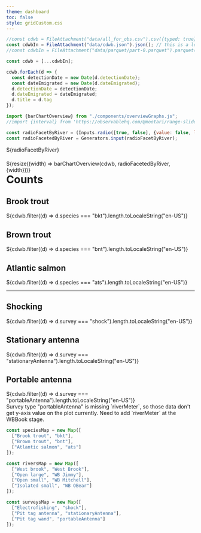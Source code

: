 ```yaml
---
theme: dashboard
toc: false
style: gridCustom.css
---
```


```js
//const cdwb = FileAttachment("data/all_for_obs.csv").csv({typed: true});
const cdwbIn = FileAttachment("data/cdwb.json").json(); // this is a lot faster than the parquet file
//const cdwbIn = FileAttachment("data/parquet/part-0.parquet").parquet();
```


```js
const cdwb = [...cdwbIn];

cdwb.forEach(d => {
  const detectionDate = new Date(d.detectionDate); 
  const dateEmigrated = new Date(d.dateEmigrated); 
  d.detectionDate = detectionDate;
  d.dateEmigrated = dateEmigrated;
  d.title = d.tag
});
```

```js
import {barChartOverview} from "./components/overviewGraphs.js";
//import {interval} from 'https://observablehq.com/@mootari/range-slider';
```

```js
const radioFacetByRiver = (Inputs.radio([true, false], {value: false, label: "Facet by river?"}));
const radioFacetedByRiver = Generators.input(radioFacetByRiver);
```
<!-- Cards with big numbers -->

<div class="wrapper1">
  <div class="card countsGraph">
    <div style="margin-bottom: 20px;">${radioFacetByRiver}</div>
    ${resize((width) => barChartOverview(cdwb, radioFacetedByRiver, {width}))}
  </div>
  <div class="summaryVertical">
    <b style="font-size: 28px;">Counts</b>
    <div class="card">
      <h2>Brook trout</h2>
      <span class="big">${cdwb.filter((d) => d.species === "bkt").length.toLocaleString("en-US")}</span>
    </div>
    <div class="card">
      <h2>Brown trout</h2>
      <span class="big">${cdwb.filter((d) => d.species === "bnt").length.toLocaleString("en-US")}</span>
    </div>
    <div class="card">
      <h2>Atlantic salmon</h2>
      <span class="big">${cdwb.filter((d) => d.species === "ats").length.toLocaleString("en-US")}</span>
    </div>
    <hr>
    <div class="card">
      <h2>Shocking</h2>
      <span class="big">${cdwb.filter((d) => d.survey === "shock").length.toLocaleString("en-US")}</span>
    </div>
      <div class="card">
      <h2>Stationary antenna</h2>
      <span class="big">${cdwb.filter((d) => d.survey === "stationaryAntenna").length.toLocaleString("en-US")}</span>
    </div>
      <div class="card">
      <h2>Portable antenna</h2>
      <span class="big">${cdwb.filter((d) => d.survey === "portableAntenna").length.toLocaleString("en-US")}</span>
    </div>
  </div>
</div>

<div class = "small note">
  Survey type "portableAntenna" is missing `riverMeter`, so those data don't get y-axis value on the plot currently. Need to add `riverMeter` at the WBBook stage.
</div>

```js
const speciesMap = new Map([
  ["Brook trout", "bkt"],
  ["Brown trout", "bnt"],
  ["Atlantic salmon", "ats"]
]);

const riversMap = new Map([
  ["West brook", "West Brook"],
  ["Open large", "WB Jimmy"],
  ["Open small", "WB Mitchell"],
  ["Isolated small", "WB OBear"]
]);

const surveysMap = new Map([
  ["Electrofishing", "shock"],
  ["Pit tag antenna", "stationaryAntenna"],
  ["Pit tag wand", "portableAntenna"]
]);
```
